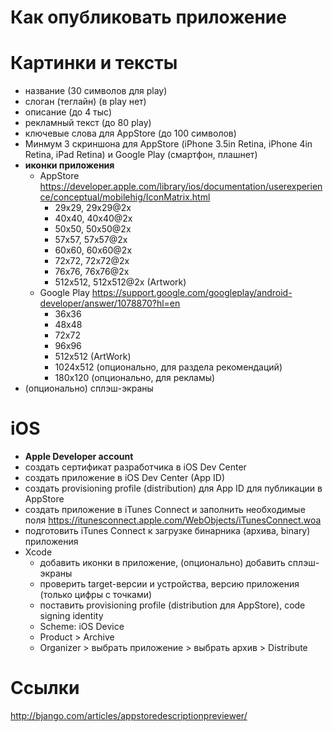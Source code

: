 Как опубликовать приложение
============

# Картинки и тексты

* название (30 символов для play)
* слоган (теглайн) (в play нет)
* описание (до 4 тыс)
* рекламный текст (до 80 play)
* ключевые слова для AppStore (до 100 символов)
* Минмум 3 скриншона для AppStore (iPhone 3.5in Retina, iPhone 4in Retina, iPad Retina) и Google Play (смартфон, плашнет)
* __иконки приложения__
  - AppStore https://developer.apple.com/library/ios/documentation/userexperience/conceptual/mobilehig/IconMatrix.html
    - 29x29, 29x29@2x
    - 40x40, 40x40@2x
    - 50x50, 50x50@2x
    - 57x57, 57x57@2x
    - 60x60, 60x60@2x
    - 72x72, 72x72@2x
    - 76x76, 76x76@2x
    - 512x512, 512x512@2x (Artwork)
  - Google Play https://support.google.com/googleplay/android-developer/answer/1078870?hl=en
    - 36x36
    - 48x48
    - 72x72
    - 96x96
    - 512x512 (ArtWork)
    - 1024x512 (опционально, для раздела рекомендаций)
    - 180х120 (опционально, для рекламы)
* (опционально) сплэш-экраны


# iOS

* __Apple Developer account__
* создать сертификат разработчика в iOS Dev Center
* создать приложение в iOS Dev Center (App ID)
* создать provisioning profile (distribution) для App ID для публикации в AppStore
* создать приложение в iTunes Connect и заполнить необходимые поля https://itunesconnect.apple.com/WebObjects/iTunesConnect.woa
* подготовить iTunes Connect к загрузке бинарника (архива, binary) приложения
* Xcode
  * добавить иконки в приложение, (опционально) добавить сплэш-экраны
  * проверить target-версии и устройства, версию приложения (только цифры с точками)
  * поставить provisioning profile (distribution для AppStore), code signing identity
  * Scheme: iOS Device
  * Product > Archive
  * Organizer > выбрать приложение > выбрать архив > Distribute


# Ссылки

http://bjango.com/articles/appstoredescriptionpreviewer/
